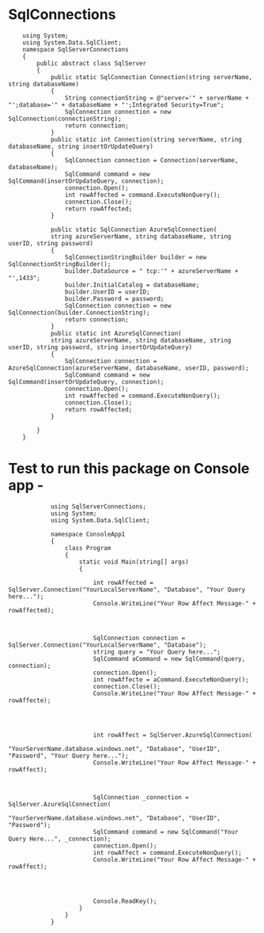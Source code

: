 # SqlConnections


        using System;
        using System.Data.SqlClient;
        namespace SqlServerConnections
        {
            public abstract class SqlServer
            {
                public static SqlConnection Connection(string serverName, string databaseName)
                {
                    String connectionString = @"server='" + serverName + "';database='" + databaseName + "';Integrated Security=True";
                    SqlConnection connection = new SqlConnection(connectionString);
                    return connection;
                }
                public static int Connection(string serverName, string databaseName, string insertOrUpdateQuery)
                {
                    SqlConnection connection = Connection(serverName, databaseName);
                    SqlCommand command = new SqlCommand(insertOrUpdateQuery, connection);
                    connection.Open();
                    int rowAffected = command.ExecuteNonQuery();
                    connection.Close();
                    return rowAffected;
                }
                
                public static SqlConnection AzureSqlConnection(
                string azureServerName, string databaseName, string userID, string password)
                {
                    SqlConnectionStringBuilder builder = new SqlConnectionStringBuilder();
                    builder.DataSource = " tcp:'" + azureServerName + "',1433";
                    builder.InitialCatalog = databaseName;
                    builder.UserID = userID;
                    builder.Password = password;
                    SqlConnection connection = new SqlConnection(builder.ConnectionString);
                    return connection;
                }
                public static int AzureSqlConnection(
                string azureServerName, string databaseName, string userID, string password, string insertOrUpdateQuery)
                {
                    SqlConnection connection = AzureSqlConnection(azureServerName, databaseName, userID, password);
                    SqlCommand command = new SqlCommand(insertOrUpdateQuery, connection);
                    connection.Open();
                    int rowAffected = command.ExecuteNonQuery();
                    connection.Close();
                    return rowAffected;
                }
                
            }
        }



      
# Test to run this package on Console app -


                using SqlServerConnections;
                using System;
                using System.Data.SqlClient;

                namespace ConsoleApp1
                {
                    class Program
                    {
                        static void Main(string[] args)
                        {

                            int rowAffected = SqlServer.Connection("YourLocalServerName", "Database", "Your Query here...");
                            Console.WriteLine("Your Row Affect Message-" + rowAffected);



                            SqlConnection connection = SqlServer.Connection("YourLocalServerName", "Database");
                            string query = "Your Query here...";
                            SqlCommand aCommand = new SqlCommand(query, connection);
                            connection.Open();
                            int rowAffecte = aCommand.ExecuteNonQuery();
                            connection.Close();
                            Console.WriteLine("Your Row Affect Message-" + rowAffecte);




                            int rowAffect = SqlServer.AzureSqlConnection(
                                        "YourServerName.database.windows.net", "Database", "UserID", "Password", "Your Query here...");
                            Console.WriteLine("Your Row Affect Message-" + rowAffect);



                            SqlConnection _connection = SqlServer.AzureSqlConnection(
                                          "YourServerName.database.windows.net", "Database", "UserID", "Password");
                            SqlCommand command = new SqlCommand("Your Query Here...", _connection);
                            connection.Open();
                            int rowAffect = command.ExecuteNonQuery();
                            Console.WriteLine("Your Row Affect Message-" + rowAffect);




                            Console.ReadKey();
                        }
                    }
                }
